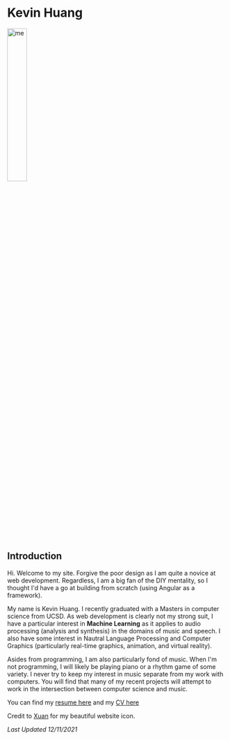 # Kevin Huang

<img src="assets/images/portrait.png" alt="me" width="30%" height="YYY" class="center"/>

## Introduction

Hi. Welcome to my site. Forgive the poor design as I am quite a novice at web development. Regardless, I am a big fan of the DIY mentality, so I thought I'd have a go at building from scratch (using Angular as a framework).

My name is Kevin Huang. I recently graduated with a Masters in computer science from UCSD. As web development is clearly not my strong suit, I have a particular interest in **Machine Learning** as it applies to audio processing (analysis and synthesis) in the domains of music and speech. I also have some interest in Nautral Language Processing and Computer Graphics (particularly real-time graphics, animation, and virtual reality).

Asides from programming, I am also particularly fond of music. When I'm not programming, I will likely be playing piano or a rhythm game of some variety. I never try to keep my interest in music separate from my work with computers. You will find that many of my recent projects will attempt to work in the intersection between computer science and music.

You can find my <a href="assets/files/Resume_2021_6.pdf" download>resume here</a> and my <a href="assets/files/CV_2021_12.pdf" download>CV here</a>

Credit to [Xuan](https://www.instagram.com/hua.xuann/?hl=en) for my beautiful website icon.

*Last Updated 12/11/2021*